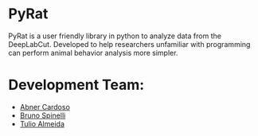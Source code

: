 # PyRat
PyRat is a user friendly library in python to analyze data from the DeepLabCut. Developed to help researchers unfamiliar with programming can perform animal behavior analysis more simpler.



# Development Team:

- [Abner Cardoso] 
- [Bruno Spinelli]
- [Tulio Almeida]

<!-- Links -->
[Abner Cardoso]:https://github.com/abnr
[Bruno Spinelli]:https://github.com/brunospinelli
[Tulio Almeida]:https://github.com/tuliofalmeida
